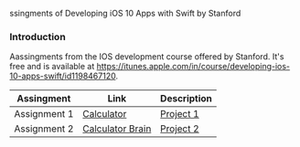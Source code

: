 ssingments of Developing iOS 10 Apps with Swift by Stanford

### Introduction
Aassingments from the IOS development course offered by Stanford. It's free and is available at https://itunes.apple.com/in/course/developing-ios-10-apps-swift/id1198467120.

| Assingment | Link | Description |
| ------ | ------ | ------ | 
| Assignment 1 | [Calculator](https://github.com/wagnersouz4/ios-stanford/tree/master/Calculator) | [Project 1](https://github.com/duliodenis/cs193p-Winter-2017/blob/master/problemsets/Programming_Project_1_Calculator.pdf)
| Assignment 2 | [Calculator Brain](https://github.com/wagnersouz4/ios-stanford/tree/master/Calculator2) | [Project 2](https://github.com/duliodenis/cs193p-Winter-2017/blob/master/problemsets/Programming_Project_2_Calculator_Brain.pdf)
